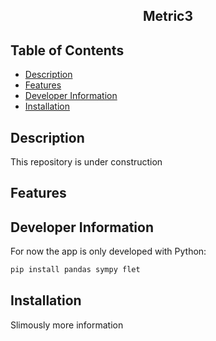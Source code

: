 <h2 align="center"> Metric3 </h2>

## Table of Contents
- [Description](#description)
- [Features](#features)
- [Developer Information](#developer-information)
- [Installation](#installation)


##  Description 
This repository is under construction

##  Features

<!-- <p align="center"> -->
<!--   <img src="src/storage/data/banner_imag.png"  width="700"> -->
<!-- </p> -->

##  Developer Information
For now the app is only developed with Python:

```sh
pip install pandas sympy flet
```

## Installation
<!-- [APK download link](https://github.com/Angell6991/Nur_cal/releases/download/v0.1.0-beta/nur-cal.apk) -->
Slimously more information

